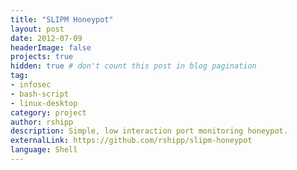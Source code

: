```yaml
---
title: "SLIPM Honeypot"
layout: post
date: 2012-07-09
headerImage: false
projects: true
hidden: true # don't count this post in blog pagination
tag:
- infosec
- bash-script
- linux-desktop
category: project
author: rshipp
description: Simple, low interaction port monitoring honeypot.
externalLink: https://github.com/rshipp/slipm-honeypot
language: Shell
---
```

